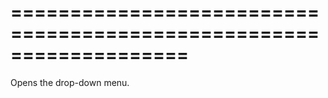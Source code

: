 <!--**
/*-------------------------------------------
    Auto-generated file. Do not modify.
-------------------------------------------

**-->
===================================================================
===================================================================

<!--shortDescription-->
Opens the drop-down menu.
<!--/shortDescription-->

<!--fullDescription-->

<!--/fullDescription-->